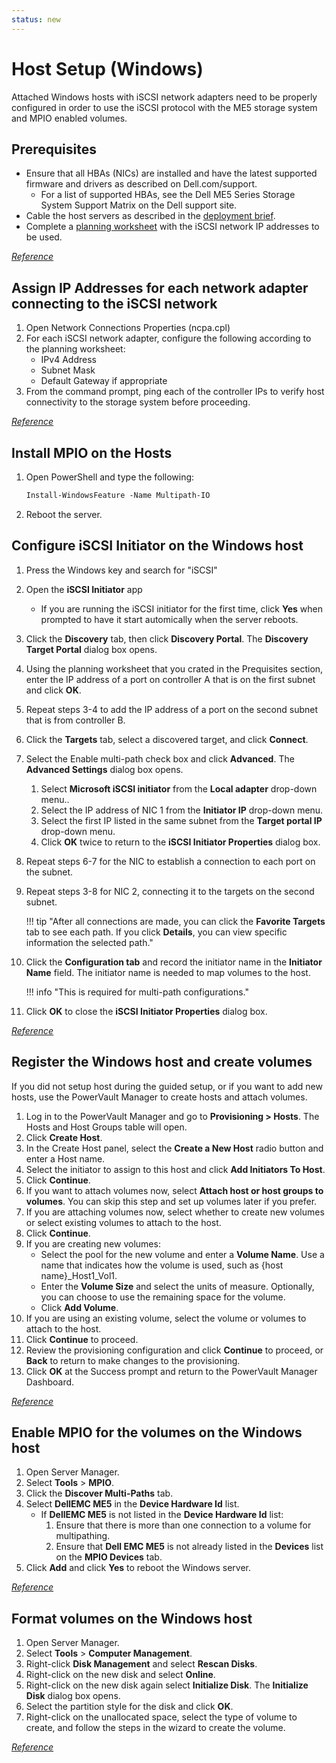 ```yaml
---
status: new
---
```


# Host Setup (Windows)

Attached Windows hosts with iSCSI network adapters need to be properly configured in order to use the iSCSI protocol with the ME5 storage system and MPIO enabled volumes.

## Prerequisites

- Ensure that all HBAs (NICs) are installed and have the latest supported firmware and drivers as described on Dell.com/support.
    - For a list of supported HBAs, see the Dell ME5 Series Storage System Support Matrix on the Dell support site.
- Cable the host servers as described in the [deployment brief](me5-deployment-brief.md#cable-the-controller-host-ports-iscsi).
- Complete a [planning worksheet](../../../assets/me4-system-information-worksheet.pdf) with the iSCSI network IP addresses to be used.

[*Reference*](https://www.dell.com/support/manuals/en-us/powervault-me5024/me5_series_dg/prerequisites?guid=guid-fabca474-bc6c-41df-a12d-e53bf891a0ad&lang=en-us)

## Assign IP Addresses for each network adapter connecting to the iSCSI network

1. Open Network Connections Properties (ncpa.cpl)
2. For each iSCSI network adapter, configure the following according to the planning worksheet:
    - IPv4 Address
    - Subnet Mask
    - Default Gateway if appropriate
3. From the command prompt, ping each of the controller IPs to verify host connectivity to the storage system before proceeding.

[*Reference*](https://www.dell.com/support/manuals/en-us/powervault-me5024/me5_series_dg/assign-ip-addresses-for-each-network-adapter-connecting-to-the-iscsi-network?guid=guid-2258ee8a-e287-42da-8ed9-099e355c46f4&lang=en-us)

## Install MPIO on the Hosts

1. Open PowerShell and type the following:

    ```ps
    Install-WindowsFeature -Name Multipath-IO
    ```

2. Reboot the server.

## Configure iSCSI Initiator on the Windows host

1. Press the Windows key and search for "iSCSI"
2. Open the **iSCSI Initiator** app
    - If you are running the iSCSI initiator for the first time, click **Yes** when prompted to have it start automically when the server reboots.
3. Click the **Discovery** tab, then click **Discovery Portal**. The **Discovery Target Portal** dialog box opens.
4. Using the planning worksheet that you crated in the Prequisites section, enter the IP address of a port on controller A that is on the first subnet and click **OK**.
5. Repeat steps 3-4 to add the IP address of a port on the second subnet that is from controller B.
6. Click the **Targets** tab, select a discovered target, and click **Connect**.
7. Select the Enable multi-path check box and click **Advanced**. The **Advanced Settings** dialog box opens.
    1. Select **Microsoft iSCSI initiator** from the **Local adapter** drop-down menu..
    2. Select the IP address of NIC 1 from the **Initiator IP** drop-down menu.
    3. Select the first IP listed in the same subnet from the **Target portal IP** drop-down menu.
    4. Click **OK** twice to return to the **iSCSI Initiator Properties** dialog box.
8. Repeat steps 6-7 for the NIC to establish a connection to each port on the subnet.
9. Repeat steps 3-8 for NIC 2, connecting it to the targets on the second subnet.

    !!! tip "After all connections are made, you can click the **Favorite Targets** tab to see each path. If you click **Details**, you can view specific information the selected path."

10. Click the **Configuration tab** and record the initiator name in the **Initiator Name** field. The initiator name is needed to map volumes to the host.

    !!! info "This is required for multi-path configurations." 

11. Click **OK** to close the **iSCSI Initiator Properties** dialog box.

[*Reference*](https://www.dell.com/support/manuals/en-us/powervault-me5024/me5_series_dg/configure-the-iscsi-initiator-on-the-windows-host?guid=guid-ff968348-ff63-401e-99ff-be474bb55d01&lang=en-us)

## Register the Windows host and create volumes

If you did not setup host during the guided setup, or if you want to add new hosts, use the PowerVault Manager to create hosts and attach volumes.

1. Log in to the PowerVault Manager and go to **Provisioning > Hosts**. The Hosts and Host Groups table will open.
2. Click **Create Host**.
3. In the Create Host panel, select the **Create a New Host** radio button and enter a Host name.
4. Select the initiator to assign to this host and click **Add Initiators To Host**.
5. Click **Continue**.
6. If you want to attach volumes now, select **Attach host or host groups to volumes**. You can skip this step and set up volumes later if you prefer.
7. If you are attaching volumes now, select whether to create new volumes or select existing volumes to attach to the host.
8. Click **Continue**.
9. If you are creating new volumes:
    - Select the pool for the new volume and enter a **Volume Name**. Use a name that indicates how the volume is used, such as {host name}_Host1_Vol1.
    - Enter the **Volume Size** and select the units of measure. Optionally, you can choose to use the remaining space for the volume.
    - Click **Add Volume**.
10. If you are using an existing volume, select the volume or volumes to attach to the host.
11. Click **Continue** to proceed.
12. Review the provisioning configuration and click **Continue** to proceed, or **Back** to return to make changes to the provisioning.
13. Click **OK** at the Success prompt and return to the PowerVault Manager Dashboard.

[*Reference*](https://www.dell.com/support/manuals/en-us/powervault-me5024/me5_series_dg/create-a-host-and-attach-volumes-in-powervault-manager?guid=guid-81eb960d-aad9-488f-a3d5-89f31ad0e8a2&lang=en-us)

## Enable MPIO for the volumes on the Windows host

1. Open Server Manager.
2. Select **Tools** > **MPIO**.
3. Click the **Discover Multi-Paths** tab.
4. Select **DellEMC ME5** in the **Device Hardware Id** list.
    - If **DellEMC ME5** is not listed in the **Device Hardware Id** list:
        1. Ensure that there is more than one connection to a volume for multipathing.
        2. Ensure that **Dell EMC ME5** is not already listed in the **Devices** list on the **MPIO Devices** tab.
5. Click **Add** and click **Yes** to reboot the Windows server.

[*Reference*](https://www.dell.com/support/manuals/en-us/powervault-me5024/me5_series_dg/enable-mpio-for-the-volumes-on-the-windows-host?guid=guid-48d1a55c-f905-4959-bc6f-f4692a70218d&lang=en-us)

## Format volumes on the Windows host

1. Open Server Manager.
2. Select **Tools** > **Computer Management**.
3. Right-click **Disk Management** and select **Rescan Disks**.
4. Right-click on the new disk and select **Online**.
5. Right-click on the new disk again select **Initialize Disk**. The **Initialize Disk** dialog box opens.
6. Select the partition style for the disk and click **OK**.
7. Right-click on the unallocated space, select the type of volume to create, and follow the steps in the wizard to create the volume.

[*Reference*](https://www.dell.com/support/manuals/en-us/powervault-me5024/me5_series_dg/format-volumes-on-a-windows-host?guid=guid-29883fd1-4d98-492b-977e-106cbd6f1b73&lang=en-us)
